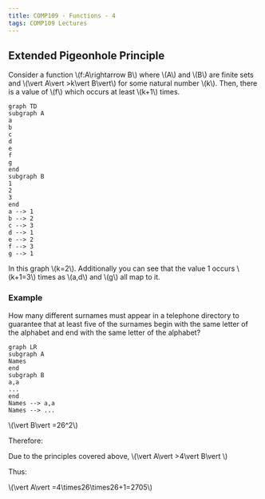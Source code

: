 ```yaml
---
title: COMP109 - Functions - 4
tags: COMP109 Lectures
---
```

## Extended Pigeonhole Principle
Consider a function &#92;(f:A\rightarrow B&#92;) where &#92;(A&#92;) and &#92;(B&#92;) are finite sets and &#92;(\vert A\vert >k\vert B\vert&#92;) for some natural number &#92;(k&#92;). Then, there is a value of &#92;(f&#92;) which occurs at least &#92;(k+1&#92;) times.

```mermaid
graph TD
subgraph A
a
b
c
d
e
f
g
end 
subgraph B
1
2
3
end
a --> 1
b --> 2
c --> 3
d --> 1
e --> 2
f --> 3
g --> 1
```

In this graph &#92;(k=2&#92;). Additionally you can see that the value 1 occurs &#92;(k+1=3&#92;) times as &#92;(a,d&#92;) and &#92;(g&#92;) all map to it.

### Example
How many different surnames must appear in a telephone directory to guarantee that at least five of the surnames begin with the same letter of the alphabet and end with the same letter of the alphabet?

```mermaid
graph LR
subgraph A
Names
end
subgraph B
a,a
...
end
Names --> a,a
Names --> ...
```

&#92;(\vert B\vert =26^2&#92;)

Therefore:

Due to the principles covered above, &#92;(\vert A\vert >4\vert B\vert &#92;)

Thus:

&#92;(\vert A\vert =4\times26\times26+1=2705&#92;)
